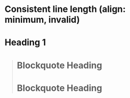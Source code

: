 # Consistent line length (align: minimum, invalid)

Heading 1
==================

> Blockquote Heading
> ================
>
> Blockquote Heading
> =============
